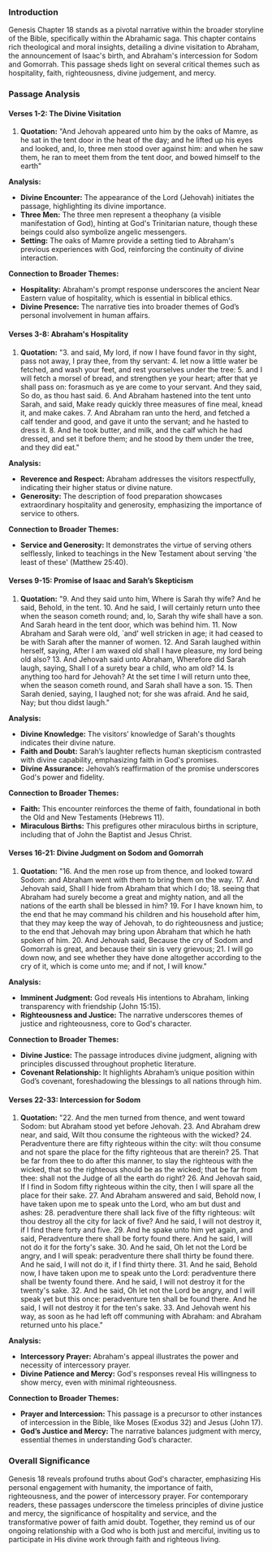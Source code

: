 ### Introduction

Genesis Chapter 18 stands as a pivotal narrative within the broader storyline of the Bible, specifically within the Abrahamic saga. This chapter contains rich theological and moral insights, detailing a divine visitation to Abraham, the announcement of Isaac's birth, and Abraham's intercession for Sodom and Gomorrah. This passage sheds light on several critical themes such as hospitality, faith, righteousness, divine judgement, and mercy.

### Passage Analysis

#### **Verses 1-2: The Divine Visitation**
1. **Quotation:** "And Jehovah appeared unto him by the oaks of Mamre, as he sat in the tent door in the heat of the day; and he lifted up his eyes and looked, and, lo, three men stood over against him: and when he saw them, he ran to meet them from the tent door, and bowed himself to the earth"

**Analysis:**
- **Divine Encounter:** The appearance of the Lord (Jehovah) initiates the passage, highlighting its divine importance.
- **Three Men:** The three men represent a theophany (a visible manifestation of God), hinting at God's Trinitarian nature, though these beings could also symbolize angelic messengers.
- **Setting:** The oaks of Mamre provide a setting tied to Abraham's previous experiences with God, reinforcing the continuity of divine interaction.

**Connection to Broader Themes:**
- **Hospitality:** Abraham's prompt response underscores the ancient Near Eastern value of hospitality, which is essential in biblical ethics.
- **Divine Presence:** The narrative ties into broader themes of God’s personal involvement in human affairs.

#### **Verses 3-8: Abraham's Hospitality**
1. **Quotation:** "3. and said, My lord, if now I have found favor in thy sight, pass not away, I pray thee, from thy servant: 4. let now a little water be fetched, and wash your feet, and rest yourselves under the tree: 5. and I will fetch a morsel of bread, and strengthen ye your heart; after that ye shall pass on: forasmuch as ye are come to your servant. And they said, So do, as thou hast said. 6. And Abraham hastened into the tent unto Sarah, and said, Make ready quickly three measures of fine meal, knead it, and make cakes. 7. And Abraham ran unto the herd, and fetched a calf tender and good, and gave it unto the servant; and he hasted to dress it. 8. And he took butter, and milk, and the calf which he had dressed, and set it before them; and he stood by them under the tree, and they did eat."

**Analysis:**
- **Reverence and Respect:** Abraham addresses the visitors respectfully, indicating their higher status or divine nature.
- **Generosity:** The description of food preparation showcases extraordinary hospitality and generosity, emphasizing the importance of service to others.

**Connection to Broader Themes:**
- **Service and Generosity:** It demonstrates the virtue of serving others selflessly, linked to teachings in the New Testament about serving 'the least of these' (Matthew 25:40).

#### **Verses 9-15: Promise of Isaac and Sarah’s Skepticism**
1. **Quotation:** "9. And they said unto him, Where is Sarah thy wife? And he said, Behold, in the tent. 10. And he said, I will certainly return unto thee when the season cometh round; and, lo, Sarah thy wife shall have a son. And Sarah heard in the tent door, which was behind him. 11. Now Abraham and Sarah were old, `and' well stricken in age; it had ceased to be with Sarah after the manner of women. 12. And Sarah laughed within herself, saying, After I am waxed old shall I have pleasure, my lord being old also? 13. And Jehovah said unto Abraham, Wherefore did Sarah laugh, saying, Shall I of a surety bear a child, who am old? 14. Is anything too hard for Jehovah? At the set time I will return unto thee, when the season cometh round, and Sarah shall have a son. 15. Then Sarah denied, saying, I laughed not; for she was afraid. And he said, Nay; but thou didst laugh."

**Analysis:**
- **Divine Knowledge:** The visitors’ knowledge of Sarah's thoughts indicates their divine nature.
- **Faith and Doubt:** Sarah’s laughter reflects human skepticism contrasted with divine capability, emphasizing faith in God's promises.
- **Divine Assurance:** Jehovah’s reaffirmation of the promise underscores God's power and fidelity.

**Connection to Broader Themes:**
- **Faith:** This encounter reinforces the theme of faith, foundational in both the Old and New Testaments (Hebrews 11).
- **Miraculous Births:** This prefigures other miraculous births in scripture, including that of John the Baptist and Jesus Christ.

#### **Verses 16-21: Divine Judgment on Sodom and Gomorrah**
1. **Quotation:** "16. And the men rose up from thence, and looked toward Sodom: and Abraham went with them to bring them on the way. 17. And Jehovah said, Shall I hide from Abraham that which I do; 18. seeing that Abraham had surely become a great and mighty nation, and all the nations of the earth shall be blessed in him? 19. For I have known him, to the end that he may command his children and his household after him, that they may keep the way of Jehovah, to do righteousness and justice; to the end that Jehovah may bring upon Abraham that which he hath spoken of him. 20. And Jehovah said, Because the cry of Sodom and Gomorrah is great, and because their sin is very grievous; 21. I will go down now, and see whether they have done altogether according to the cry of it, which is come unto me; and if not, I will know."

**Analysis:**
- **Imminent Judgment:** God reveals His intentions to Abraham, linking transparency with friendship (John 15:15).
- **Righteousness and Justice:** The narrative underscores themes of justice and righteousness, core to God's character.

**Connection to Broader Themes:**
- **Divine Justice:** The passage introduces divine judgment, aligning with principles discussed throughout prophetic literature.
- **Covenant Relationship:** It highlights Abraham’s unique position within God’s covenant, foreshadowing the blessings to all nations through him.

#### **Verses 22-33: Intercession for Sodom**
1. **Quotation:** "22. And the men turned from thence, and went toward Sodom: but Abraham stood yet before Jehovah. 23. And Abraham drew near, and said, Wilt thou consume the righteous with the wicked? 24. Peradventure there are fifty righteous within the city: wilt thou consume and not spare the place for the fifty righteous that are therein? 25. That be far from thee to do after this manner, to slay the righteous with the wicked, that so the righteous should be as the wicked; that be far from thee: shall not the Judge of all the earth do right? 26. And Jehovah said, If I find in Sodom fifty righteous within the city, then I will spare all the place for their sake. 27. And Abraham answered and said, Behold now, I have taken upon me to speak unto the Lord, who am but dust and ashes: 28. peradventure there shall lack five of the fifty righteous: wilt thou destroy all the city for lack of five? And he said, I will not destroy it, if I find there forty and five. 29. And he spake unto him yet again, and said, Peradventure there shall be forty found there. And he said, I will not do it for the forty's sake. 30. And he said, Oh let not the Lord be angry, and I will speak: peradventure there shall thirty be found there. And he said, I will not do it, if I find thirty there. 31. And he said, Behold now, I have taken upon me to speak unto the Lord: peradventure there shall be twenty found there. And he said, I will not destroy it for the twenty's sake. 32. And he said, Oh let not the Lord be angry, and I will speak yet but this once: peradventure ten shall be found there. And he said, I will not destroy it for the ten's sake. 33. And Jehovah went his way, as soon as he had left off communing with Abraham: and Abraham returned unto his place."

**Analysis:**
- **Intercessory Prayer:** Abraham's appeal illustrates the power and necessity of intercessory prayer.
- **Divine Patience and Mercy:** God's responses reveal His willingness to show mercy, even with minimal righteousness.

**Connection to Broader Themes:**
- **Prayer and Intercession:** This passage is a precursor to other instances of intercession in the Bible, like Moses (Exodus 32) and Jesus (John 17).
- **God’s Justice and Mercy:** The narrative balances judgment with mercy, essential themes in understanding God’s character.

### Overall Significance

Genesis 18 reveals profound truths about God's character, emphasizing His personal engagement with humanity, the importance of faith, righteousness, and the power of intercessory prayer. For contemporary readers, these passages underscore the timeless principles of divine justice and mercy, the significance of hospitality and service, and the transformative power of faith amid doubt. Together, they remind us of our ongoing relationship with a God who is both just and merciful, inviting us to participate in His divine work through faith and righteous living.